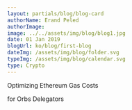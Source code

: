 ```yaml
---
layout: partials/blog/blog-card
authorName: Erand Peled
authorImage:
image: ../../assets/img/blog/blog1.jpg
date: 01 Jan 2019
blogUrl: ko/blog/first-blog
dateImg: /assets/img/blog/folder.svg
typeImg: /assets/img/blog/calendar.svg
type: Crypto
---
```


Optimizing Ethereum Gas Costs

for Orbs Delegators
